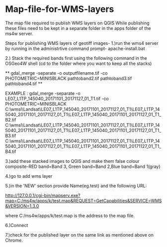 # Map-file-for-WMS-layers
The map file required to publish WMS layers  on QGIS
While publishing these files need to be kept in a separate folder in the apps folder of the ms4w server.

Steps for publishing WMS layers of geotiff images-
1.)run the wms4 server by running in the administrtive command prompt- 
apache-install.bat

2.) Stack the required bands first using the following command in the OSGeo4W shell
(cd to the folder where you want to keep all the stacks)


**
gdal_merge -separate -o outputfilename.tif -co PHOTOMETRIC=MINISBLACK pathtoband2.tif pathtoband3.tif pathtoband4.tif
**


EXAMPLE : gdal_merge -separate -o LE07_L1TP_145040_20171101_20171127_01_T1.tif -co PHOTOMETRIC=MINISBLACK C:\wmsl\Landsat\LE07_L1TP_145040_20171101_20171127_01_T1\LE07_L1TP_145040_20171101_20171127_01_T1\LE07_L1TP_145040_20171101_20171127_01_T1_B2.tif C:\wmsl\Landsat\LE07_L1TP_145040_20171101_20171127_01_T1\LE07_L1TP_145040_20171101_20171127_01_T1\LE07_L1TP_145040_20171101_20171127_01_T1_B3.tif C:\wmsl\Landsat\LE07_L1TP_145040_20171101_20171127_01_T1\LE07_L1TP_145040_20171101_20171127_01_T1\LE07_L1TP_145040_20171101_20171127_01_T1_B4.tif


3.)add these stacked images to QGIS and make them false colour composite-RED band=Band 3, Green band=Band 2,Blue band=Band 1(gray)

4.)go to add wms layer

5.)in the 'NEW' section provide Name(eg.test) and the following URL:

http://127.0.0.1/cgi-bin/mapserv.exe?map=C:/ms4w/apps/k/test.map&REQUEST=GetCapabilities&SERVICE=WMS&VERSION=1.3.0

where C:/ms4w/apps/k/test.map is the address to the map file.

6.)Connect

7.)check for the published layer on the same link as mentioned above on Chrome.
